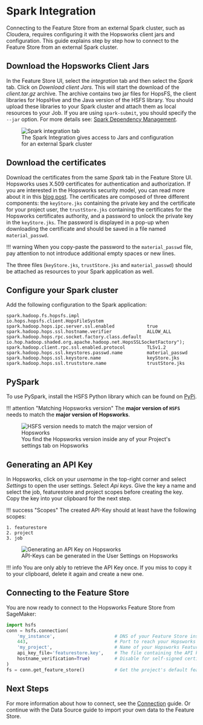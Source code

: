 # Spark Integration

Connecting to the Feature Store from an external Spark cluster, such as Cloudera, requires configuring it with the Hopsworks client jars and configuration. This guide explains step by step how to connect to the Feature Store from an external Spark cluster.

## Download the Hopsworks Client Jars

In the Feature Store UI, select the *integration* tab and then select the *Spark* tab. Click on *Download client Jars*. This will start the download of the *client.tar.gz* archive. The archive contains two jar files for HopsFS, the client libraries for HopsHive and the Java version of the HSFS library. You should upload these libraries to your Spark cluster and attach them as local resources to your Job. If you are using `spark-submit`, you should specify the `--jar` option. For more details see: [Spark Dependency Management](https://spark.apache.org/docs/latest/submitting-applications.html#advanced-dependency-management).

<p align="center">
    <figure>
        <img src="../../assets/images/spark_integration.png" alt="Spark integration tab">
        <figcaption>The Spark Integration gives access to Jars and configuration for an external Spark cluster</figcaption>
    </figure>
</p>

## Download the certificates

Download the certificates from the same *Spark* tab in the Feature Store UI. Hopsworks uses X.509 certificates for authentication and authorization. If you are interested in the Hopsworks security model, you can read more about it in this [blog post](https://www.logicalclocks.com/blog/how-we-secure-your-data-with-hopsworks).
The certificates are composed of three different components: the `keyStore.jks` containing the private key and the certificate for your project user, the `trustStore.jks` containing the certificates for the Hopsworks certificates authority, and a password to unlock the private key in the `keyStore.jks`. The password is displayed in a pop-up when downloading the certificate and should be saved in a file named `material_passwd`.

!!! warning
    When you copy-paste the password to the `material_passwd` file, pay attention to not introduce additional empty spaces or new lines.

The three files (`keyStore.jks`, `trustStore.jks` and `material_passwd`) should be attached as resources to your Spark application as well.

## Configure your Spark cluster

Add the following configuration to the Spark application:

```
spark.hadoop.fs.hopsfs.impl                         io.hops.hopsfs.client.HopsFileSystem
spark.hadoop.hops.ipc.server.ssl.enabled            true
spark.hadoop.hops.ssl.hostname.verifier             ALLOW_ALL
spark.hadoop.hops.rpc.socket.factory.class.default  io.hop.hadoop.shaded.org.apache.hadoop.net.HopsSSLSocketFactory");
spark.hadoop.client.rpc.ssl.enabled.protocol        TLSv1.2
spark.hadoop.hops.ssl.keystores.passwd.name         material_passwd
spark.hadoop.hops.ssl.keystore.name                 keyStore.jks
spark.hadoop.hops.ssl.truststore.name               trustStore.jks
```

## PySpark

To use PySpark, install the HSFS Python library which can be found on [PyPi](https://pypi.org/project/hsfs/).

!!! attention "Matching Hopsworks version"
    The **major version of `HSFS`** needs to match the **major version of Hopsworks**.


<p align="center">
    <figure>
        <img src="../../assets/images/hopsworks-version.png" alt="HSFS version needs to match the major version of Hopsworks">
        <figcaption>You find the Hopsworks version inside any of your Project's settings tab on Hopsworks</figcaption>
    </figure>
</p>

## Generating an API Key

In Hopsworks, click on your *username* in the top-right corner and select *Settings* to open the user settings. Select *Api keys*. Give the key a name and select the job, featurestore and project scopes before creating the key. Copy the key into your clipboard for the next step.

!!! success "Scopes"
    The created API-Key should at least have the following scopes:

    1. featurestore
    2. project
    3. job

<p align="center">
  <figure>
    <img src="../../assets/images/api-key.png" alt="Generating an API Key on Hopsworks">
    <figcaption>API-Keys can be generated in the User Settings on Hopsworks</figcaption>
  </figure>
</p>

!!! info
    You are only ably to retrieve the API Key once. If you miss to copy it to your clipboard, delete it again and create a new one.

## Connecting to the Feature Store

You are now ready to connect to the Hopsworks Feature Store from SageMaker:

```python
import hsfs
conn = hsfs.connection(
    'my_instance',                      # DNS of your Feature Store instance
    443,                                # Port to reach your Hopsworks instance, defaults to 443
    'my_project',                       # Name of your Hopsworks Feature Store project
    api_key_file='featurestore.key',    # The file containing the API key generated above
    hostname_verification=True)         # Disable for self-signed certificates
)
fs = conn.get_feature_store()           # Get the project's default feature store
```


## Next Steps

For more information about how to connect, see the [Connection](../generated/project.md) guide. Or continue with the Data Source guide to import your own data to the Feature Store.
